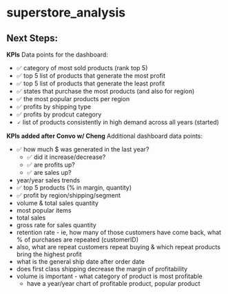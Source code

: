 # superstore_analysis

## Next Steps:

**KPIs**
Data points for the dashboard:
- ✅ category of most sold products (rank top 5)
- ✅ top 5 list of products that generate the most profit 
- ✅ top 5 list of products that generate the least profit
- ✅ states that purchase the most products (and also for region)
- ✅ the most popular products per region
- ✅ profits by shipping type
- ✅ profits by prodcut category
- 🗸 list of products consistently in high demand across all years (started)

**KPIs added after Convo w/ Cheng**
Additional dashboard data points:
- ✅ how much $ was generated in the last year?
    - ✅ did it increase/decrease?
    - ✅ are profits up?
    - ✅ are sales up?
- year/year sales trends
- ✅ top 5 products (% in margin, quantity)
- ✅ profit by region/shipping/segment
- volume & total sales quantity
- most popular items
- total sales
- gross rate for sales quantity
- retention rate - ie, how many of those customers have come back, what % of purchases are repeated (customerID)
- also, what are repeat customers repeat buying & which repeat products bring the highest profit
- what is the general ship date after order date
- does first class shipping decrease the margin of profitability
- volume is important - what category of product is most profitable
    - have a year/year chart of profitable product, popular product


